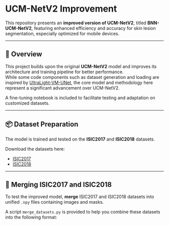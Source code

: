 # UCM-NetV2 Improvement

This repository presents an **improved version of UCM-NetV2**, titled **BNN-UCM-NetV2**, featuring enhanced efficiency and accuracy for skin lesion segmentation, especially optimized for mobile devices.

---

## 🧠 Overview

This project builds upon the original **UCM-NetV2** model and improves its architecture and training pipeline for better performance.  
While some code components such as dataset generation and loading are inspired by [UltraLight-VM-UNet](https://github.com/wurenkai/UltraLight-VM-UNet), the core model and methodology here represent a significant advancement over UCM-NetV2.

A fine-tuning notebook is included to facilitate testing and adaptation on customized datasets.

---

## 📦 Dataset Preparation

The model is trained and tested on the **ISIC2017** and **ISIC2018** datasets.

Download the datasets here:

- [ISIC2017](https://cuny547-my.sharepoint.com/:u:/g/personal/cyuan1_gradcenter_cuny_edu/EcNlo_WWGVJBtAf_F6AFrrABmSAJi9J3TlHwrnsW8ccOPw?e=NRScI8)
- [ISIC2018](https://cuny547-my.sharepoint.com/:u:/g/personal/cyuan1_gradcenter_cuny_edu/EZr0xZCCRJZBv9HW4dYWr94BlHmD_9dg6k1QbnzMmH6Asw?e=RVDise)

---

## 🔁 Merging ISIC2017 and ISIC2018

To test the improved model, **merge** ISIC2017 and ISIC2018 datasets into unified `.npy` files containing images and masks.

A script `merge_datasets.py` is provided to help you combine these datasets into the following format:

